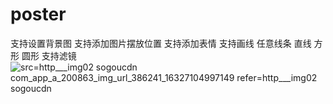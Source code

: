 # poster
支持设置背景图
支持添加图片摆放位置
支持添加表情
支持画线 任意线条 直线 方形 圆形
支持滤镜
![src=http___img02 sogoucdn com_app_a_200863_img_url_386241_16327104997149 refer=http___img02 sogoucdn](https://user-images.githubusercontent.com/52657309/140913107-6c190d46-fa03-4973-9ede-c6e74fa5d304.jpg)

